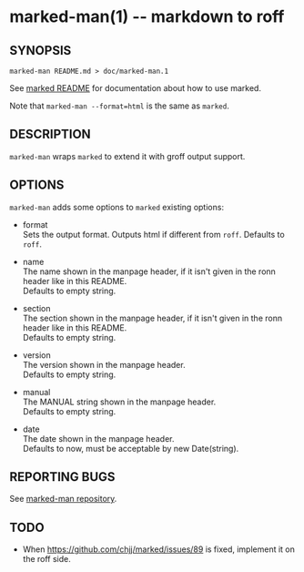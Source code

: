marked-man(1) -- markdown to roff
=================================

SYNOPSIS
--------

```
marked-man README.md > doc/marked-man.1
```

See [marked README](https://github.com/chjj/marked) for documentation
about how to use marked.

Note that `marked-man --format=html` is the same as `marked`.


DESCRIPTION
-----------

`marked-man` wraps `marked` to extend it with groff output support.


OPTIONS
-------

`marked-man` adds some options to `marked` existing options:

* format  
  Sets the output format. Outputs html if different from `roff`.
  Defaults to `roff`.

* name  
  The name shown in the manpage header, if it isn't given in the ronn
  header like in this README.  
  Defaults to empty string.

* section  
  The section shown in the manpage header, if it isn't given in the ronn
  header like in this README.  
  Defaults to empty string.

* version  
  The version shown in the manpage header.  
  Defaults to empty string.

* manual  
  The MANUAL string shown in the manpage header.  
  Defaults to empty string.

* date  
  The date shown in the manpage header.  
  Defaults to now, must be acceptable by new Date(string).


REPORTING BUGS
--------------

See [marked-man repository](https://github.com/kapouer/marked-man).


TODO
----

* When https://github.com/chjj/marked/issues/89 is fixed, implement it
on the roff side.

